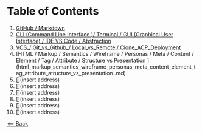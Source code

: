 # Table of Contents 
1.  [GitHub / Markdown](MarkdownSyntax.md) 
2.  [CLI (Command Line Interface )/ Terminal / GUI (Graphical User Interface) / IDE VS Code / Abstraction](CLI_Terminal_GUI_IDE_VS_Code_Abstraction.md)
3.  [VCS_/ Git_vs_Github_/ Local_vs_Remote / Clone_ACP_Deployment](git_vs_github_local_vs_remote_clone_commit_acp_vcs_deployment.md)
4.  [HTML / Markup / Semantics / Wireframe / Personas / Meta / Content / Element / Tag / Attribute / Structure vs Presentation ](html_markup_semantics_wireframe_personas_meta_content_element_tag_attribute_atructure_vs_presentation .md)
5.  [](insert address)
6.  [](insert address)
7.  [](insert address)
8.  [](insert address)
9.  [](insert address)
10. [](insert address)

[<== Back](README.md)
